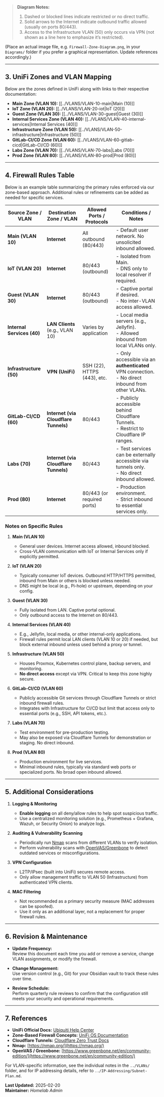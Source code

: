 
> **Diagram Notes:**  
> 1. Dashed or blocked lines indicate restricted or no direct traffic.  
> 2. Solid arrows to the Internet indicate outbound traffic allowed (usually on ports 80/443).  
> 3. Access to the Infrastructure VLAN (50) only occurs via VPN (not shown as a line here to emphasize it’s restricted).

(Place an actual image file, e.g. `Firewall-Zone-Diagram.png`, in your `Diagrams/` folder if you prefer a graphical representation. Update references accordingly.)

---

## 3. UniFi Zones and VLAN Mapping

Below are the zones defined in UniFi along with links to their respective documentation:

- **Main Zone (VLAN 10):** [[../VLANS/VLAN-10-main|Main (10)]]
- **IoT Zone (VLAN 20):** [[../VLANS/VLAN-20-iot|IoT (20)]]
- **Guest Zone (VLAN 30):** [[../VLANS/VLAN-30-guest|Guest (30)]]
- **Internal Services Zone (VLAN 40):** [[../VLANS/VLAN-40-internal-services|Internal Services (40)]]
- **Infrastructure Zone (VLAN 50):** [[../VLANS/VLAN-50-infrastructure|Infrastructure (50)]]
- **GitLab-CI/CD Zone (VLAN 60):** [[../VLANS/VLAN-60-gitlab-cicd|GitLab-CI/CD (60)]]
- **Labs Zone (VLAN 70):** [[../VLANS/VLAN-70-labs|Labs (70)]]
- **Prod Zone (VLAN 80):** [[../VLANS/VLAN-80-prod|Prod (80)]]

---

## 4. Firewall Rules Table

Below is an example table summarizing the primary rules enforced via our zone-based approach. Additional rules or refinements can be added as needed for specific services.

| Source Zone / VLAN           | Destination Zone / VLAN               | Allowed Ports / Protocols  | Conditions / Notes                                                                                 |
|------------------------------|----------------------------------------|----------------------------|-----------------------------------------------------------------------------------------------------|
| **Main (VLAN 10)**           | **Internet**                          | All outbound (80/443)      | - Default user network. No unsolicited inbound allowed.                                             |
| **IoT (VLAN 20)**            | **Internet**                          | 80/443 (outbound)          | - Isolated from Main.  <br/> - DNS only to local resolver if required.                              |
| **Guest (VLAN 30)**          | **Internet**                          | 80/443 (outbound)          | - Captive portal if desired. <br/> - No inter-VLAN access allowed.                                  |
| **Internal Services (40)**   | **LAN Clients** (e.g., VLAN 10)       | Varies by application      | - Local media servers (e.g., Jellyfin). <br/> - Allowed inbound from local VLANs only.             |
| **Infrastructure (50)**      | **VPN (UniFi)**                       | SSH (22), HTTPS (443), etc.| - Only accessible via an **authenticated** VPN connection. <br/> - No direct inbound from other VLANs.   |
| **GitLab-CI/CD (60)**        | **Internet (via Cloudflare Tunnels)** | 80/443                     | - Publicly accessible behind Cloudflare Tunnels. <br/> - Restrict to Cloudflare IP ranges.          |
| **Labs (70)**                | **Internet (via Cloudflare Tunnels)** | 80/443                     | - Test services can be externally accessible via tunnels only. <br/> - No direct inbound allowed.   |
| **Prod (80)**                | **Internet**                          | 80/443 (or required ports)  | - Production environment. <br/> - Strict inbound to essential services only.                        |

### Notes on Specific Rules

1. **Main (VLAN 10)**
   - General user devices. Internet access allowed, inbound blocked.
   - Cross-VLAN communication with IoT or Internal Services only if explicitly permitted.

2. **IoT (VLAN 20)**
   - Typically consumer IoT devices. Outbound HTTP/HTTPS permitted, inbound from Main or others is blocked unless needed.
   - DNS might be local (e.g., Pi-hole) or upstream, depending on your config.

3. **Guest (VLAN 30)**
   - Fully isolated from LAN. Captive portal optional.
   - Only outbound access to the Internet on 80/443.

4. **Internal Services (VLAN 40)**
   - E.g., Jellyfin, local media, or other internal-only applications.
   - Firewall rules permit local LAN clients (VLAN 10 or 20) if needed, but block external inbound unless used behind a proxy or tunnel.

5. **Infrastructure (VLAN 50)**
   - Houses Proxmox, Kubernetes control plane, backup servers, and monitoring.
   - **No direct access** except via VPN. Critical to keep this zone highly secure.

6. **GitLab-CI/CD (VLAN 60)**
   - Publicly accessible Git services through Cloudflare Tunnels or strict inbound firewall rules.
   - Integrates with Infrastructure for CI/CD but limit that access only to essential ports (e.g., SSH, API tokens, etc.).

7. **Labs (VLAN 70)**
   - Test environment for pre-production testing.
   - May also be exposed via Cloudflare Tunnels for demonstration or staging. No direct inbound.

8. **Prod (VLAN 80)**
   - Production environment for live services.
   - Minimal inbound rules, typically via standard web ports or specialized ports. No broad open inbound allowed.

---

## 5. Additional Considerations

1. **Logging & Monitoring**  
   - **Enable logging** on all deny/allow rules to help spot suspicious traffic.  
   - Use a centralized monitoring solution (e.g., Prometheus + Grafana, Wazuh, or Security Onion) to analyze logs.

2. **Auditing & Vulnerability Scanning**  
   - Periodically run [Nmap](https://nmap.org/) scans from different VLANs to verify isolation.  
   - Perform vulnerability scans with [OpenVAS/Greenbone](https://www.greenbone.net/en/community-edition/) to detect outdated services or misconfigurations.

3. **VPN Configuration**  
   - L2TP/IPsec (built into UniFi) secures remote access.  
   - Only allow management traffic to VLAN 50 (Infrastructure) from authenticated VPN clients.

4. **MAC Filtering**  
   - Not recommended as a primary security measure (MAC addresses can be spoofed).  
   - Use it only as an additional layer, not a replacement for proper firewall rules.

---

## 6. Revision & Maintenance

- **Update Frequency:**  
  Review this document each time you add or remove a service, change VLAN assignments, or modify the firewall.

- **Change Management:**  
  Use version control (e.g., Git) for your Obsidian vault to track these rules over time.

- **Review Schedule:**  
  Perform quarterly rule reviews to confirm that the configuration still meets your security and operational requirements.

---

## 7. References

- **UniFi Official Docs:** [Ubiquiti Help Center](https://help.ui.com/)  
- **Zone-Based Firewall Concepts:** [UniFi OS Documentation](https://www.ui.com/)  
- **Cloudflare Tunnels:** [Cloudflare Zero Trust Docs](https://developers.cloudflare.com/cloudflare-one/)  
- **Nmap:** [https://nmap.org/](https://nmap.org/)  
- **OpenVAS / Greenbone:** [https://www.greenbone.net/en/community-edition/](https://www.greenbone.net/en/community-edition/)

For VLAN-specific information, see the individual notes in the `../VLANs/` folder, and for IP addressing details, refer to `../IP-Addressing/Subnet-Plan.md`.

**Last Updated:** 2025-02-20  
**Maintainer:** _Homelab Admin_
